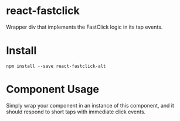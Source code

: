 # react-fastclick
Wrapper div that implements the FastClick logic in its tap events.

# Install
    npm install --save react-fastclick-alt

# Component Usage
Simply wrap your component in an instance of this component, and it should respond to short taps with immediate click
events.